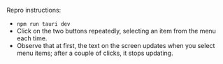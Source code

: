 Repro instructions:
* `npm run tauri dev`
* Click on the two buttons repeatedly, selecting an item from the menu each time.
* Observe that at first, the text on the screen updates when you select menu items; after a couple of clicks, it stops updating.